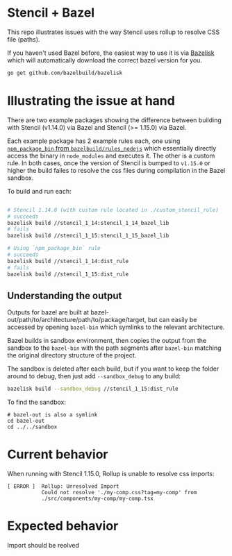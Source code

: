 # Stencil + Bazel 

This repo illustrates issues with the way Stencil uses rollup to resolve CSS file (paths).

If you haven't used Bazel before, the easiest way to use it is via [Bazelisk](https://github.com/bazelbuild/bazelisk) which will automatically download the correct bazel version for you.

```sh
go get github.com/bazelbuild/bazelisk
```

# Illustrating the issue at hand

There are two example packages showing the difference between building with Stencil (v1.14.0) via Bazel and Stencil (>= 1.15.0) via Bazel.

Each example package has 2 example rules each, one using [`npm_package_bin` from `bazelbuild/rules_nodejs`](https://bazelbuild.github.io/rules_nodejs/Built-ins.html#npm_package_bin) which essentially directly access the binary in `node_modules` and executes it. The other is a custom rule. In both cases, once the version of Stencil is bumped to `v1.15.0` or higher the build failes to resolve the css files during compilation in the Bazel sandbox.


To build and run each:

```sh

# Stencil 1.14.0 (with custom rule located in ./custom_stencil_rule)
# succeeds
bazelisk build //stencil_1_14:stencil_1_14_bazel_lib
# fails
bazelisk build //stencil_1_15:stencil_1_15_bazel_lib

# Using `npm_package_bin` rule
# succeeds
bazelisk build //stencil_1_14:dist_rule
# fails
bazelisk build //stencil_1_15:dist_rule
```

## Understanding the output

Outputs for bazel are built at bazel-out/path/to/architecture/path/to/package/target, but can easily be accessed by opening `bazel-bin` which symlinks to the relevant architecture.

Bazel builds in sandbox environment, then copies the output from the sandbox to the `bazel-bin` with the path segments after `bazel-bin` matching the original directory structure of the project.

The sandbox is deleted after each build, but if you want to keep the folder around to debug, then just add `--sandbox_debug` to any build:

```sh
bazelisk build --sandbox_debug //stencil_1_15:dist_rule
```

To find the sandbox:

```
# bazel-out is also a symlink
cd bazel-out
cd ../../sandbox
```

# Current behavior

When running with Stencil 1.15.0, Rollup is unable to resolve css imports:

```
[ ERROR ]  Rollup: Unresolved Import
           Could not resolve './my-comp.css?tag=my-comp' from
           ./src/components/my-comp/my-comp.tsx
```

# Expected behavior

Import should be reolved
